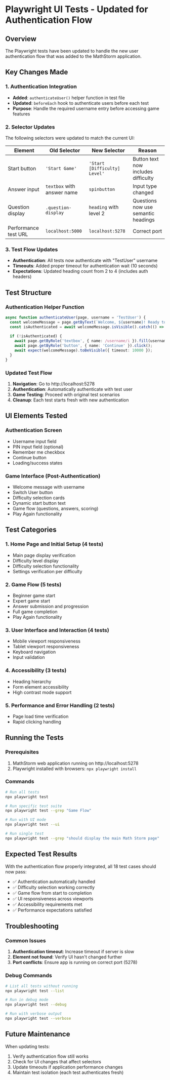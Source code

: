 # Playwright UI Tests - Updated for Authentication Flow

## Overview
The Playwright tests have been updated to handle the new user authentication flow that was added to the MathStorm application.

## Key Changes Made

### 1. Authentication Integration
- **Added**: `authenticateUser()` helper function in test file
- **Updated**: `beforeEach` hook to authenticate users before each test
- **Purpose**: Handle the required username entry before accessing game features

### 2. Selector Updates
The following selectors were updated to match the current UI:

| Element | Old Selector | New Selector | Reason |
|---------|-------------|--------------|---------|
| Start button | `'Start Game'` | `'Start [Difficulty] Level'` | Button text now includes difficulty |
| Answer input | `textbox` with answer name | `spinbutton` | Input type changed |
| Question display | `.question-display` | `heading` with level 2 | Questions now use semantic headings |
| Performance test URL | `localhost:5000` | `localhost:5278` | Correct port |

### 3. Test Flow Updates
- **Authentication**: All tests now authenticate with "TestUser" username
- **Timeouts**: Added proper timeout for authentication wait (10 seconds)
- **Expectations**: Updated heading count from 2 to 4 (includes auth headers)

## Test Structure

### Authentication Helper Function
```typescript
async function authenticateUser(page, username = 'TestUser') {
  const welcomeMessage = page.getByText(`Welcome, ${username}! Ready to play?`);
  const isAuthenticated = await welcomeMessage.isVisible().catch(() => false);
  
  if (!isAuthenticated) {
    await page.getByRole('textbox', { name: /username/i }).fill(username);
    await page.getByRole('button', { name: 'Continue' }).click();
    await expect(welcomeMessage).toBeVisible({ timeout: 10000 });
  }
}
```

### Updated Test Flow
1. **Navigation**: Go to http://localhost:5278
2. **Authentication**: Automatically authenticate with test user
3. **Game Testing**: Proceed with original test scenarios
4. **Cleanup**: Each test starts fresh with new authentication

## UI Elements Tested

### Authentication Screen
- Username input field
- PIN input field (optional)
- Remember me checkbox
- Continue button
- Loading/success states

### Game Interface (Post-Authentication)
- Welcome message with username
- Switch User button
- Difficulty selection cards
- Dynamic start button text
- Game flow (questions, answers, scoring)
- Play Again functionality

## Test Categories

### 1. Home Page and Initial Setup (4 tests)
- Main page display verification
- Difficulty level display
- Difficulty selection functionality
- Settings verification per difficulty

### 2. Game Flow (5 tests)
- Beginner game start
- Expert game start
- Answer submission and progression
- Full game completion
- Play Again functionality

### 3. User Interface and Interaction (4 tests)
- Mobile viewport responsiveness
- Tablet viewport responsiveness
- Keyboard navigation
- Input validation

### 4. Accessibility (3 tests)
- Heading hierarchy
- Form element accessibility
- High contrast mode support

### 5. Performance and Error Handling (2 tests)
- Page load time verification
- Rapid clicking handling

## Running the Tests

### Prerequisites
1. MathStorm web application running on http://localhost:5278
2. Playwright installed with browsers: `npx playwright install`

### Commands
```bash
# Run all tests
npx playwright test

# Run specific test suite
npx playwright test --grep "Game Flow"

# Run with UI mode
npx playwright test --ui

# Run single test
npx playwright test --grep "should display the main Math Storm page"
```

## Expected Test Results
With the authentication flow properly integrated, all 18 test cases should now pass:

- ✅ Authentication automatically handled
- ✅ Difficulty selection working correctly  
- ✅ Game flow from start to completion
- ✅ UI responsiveness across viewports
- ✅ Accessibility requirements met
- ✅ Performance expectations satisfied

## Troubleshooting

### Common Issues
1. **Authentication timeout**: Increase timeout if server is slow
2. **Element not found**: Verify UI hasn't changed further
3. **Port conflicts**: Ensure app is running on correct port (5278)

### Debug Commands
```bash
# List all tests without running
npx playwright test --list

# Run in debug mode
npx playwright test --debug

# Run with verbose output
npx playwright test --verbose
```

## Future Maintenance
When updating tests:
1. Verify authentication flow still works
2. Check for UI changes that affect selectors
3. Update timeouts if application performance changes
4. Maintain test isolation (each test authenticates fresh)